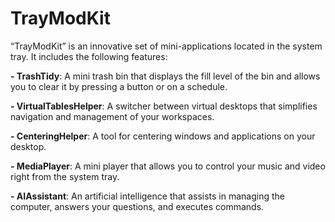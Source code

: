# TrayModKit
“TrayModKit” is an innovative set of mini-applications located in the system tray. It includes the following features:

**- TrashTidy**: A mini trash bin that displays the fill level of the bin and allows you to clear it by pressing a button or on a schedule.

**- VirtualTablesHelper**: A switcher between virtual desktops that simplifies navigation and management of your workspaces.

**- CenteringHelper**: A tool for centering windows and applications on your desktop.

**- MediaPlayer**: A mini player that allows you to control your music and video right from the system tray.

**- AIAssistant**: An artificial intelligence that assists in managing the computer, answers your questions, and executes commands.

